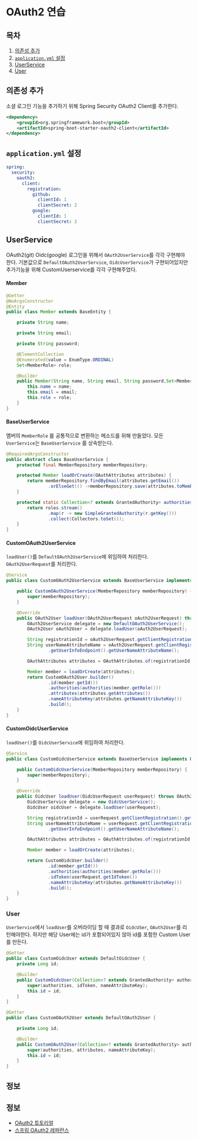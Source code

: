 # OAuth2 연습

## 목차

1. [의존성 추가](#의존성-추가)
2. [`application.yml` 설정](#application.yml-설정)
3. [UserService](#UserService)
4. [User](#user)

## 의존성 추가

소셜 로그인 기능을 추가하기 위해 Spring Security OAuth2 Client를 추가한다.

```xml
<dependency>
	<groupId>org.springframework.boot</groupId>
	<artifactId>spring-boot-starter-oauth2-client</artifactId>
</dependency>
```

## `application.yml` 설정

```yaml
spring:
  security:
    oauth2:
      client:
        registration:
          github:
            clientId: 1
            clientSecret: 2
          google:
            clientId: 1
            clientSecret: 2
```

## UserService

OAuth2(git) Oidc(google) 로그인을 위해서 `OAuth2UserService`를 각각 구현해야 한다. 기본값으로 `DefaultOAuth2UserService`, `OidcUserService`가 구현되어있지만 추가기능을 위해 CustomUserservice를 각각 구현해주었다.

#### Member

```java
@Getter
@NoArgsConstructor
@Entity
public class Member extends BaseEntity {

    private String name;

    private String email;

    private String password;

    @ElementCollection
    @Enumerated(value = EnumType.ORDINAL)
    Set<MemberRole> role;

    @Builder
    public Member(String name, String email, String password,Set<MemberRole> role) {
        this.name = name;
        this.email = email;
        this.role = role;
    }
}
```

#### BaseUserService

멤버의 `MemberRole` 를 공통적으로 변환하는 메소드를 위해 만들었다. 모든 `UserService`는 `BaseUserService` 를 상속받는다.

```java
@RequiredArgsConstructor
public abstract class BaseUserService {
    protected final MemberRepository memberRepository;

    protected Member loadOrCreate(OAuthAttributes attributes) {
        return memberRepository.findByEmail(attributes.getEmail())
                .orElseGet(() ->memberRepository.save(attributes.toMember()));
    }

    protected static Collection<? extends GrantedAuthority> authorities(Set<MemberRole> roles) {
        return roles.stream()
                .map(r -> new SimpleGrantedAuthority(r.getKey()))
                .collect(Collectors.toSet());
    }
}
```

#### CustomOAuth2UserService

`loadUser()`를 `DefaultOAuth2UserService`에 위임하여 처리한다. `OAuth2UserRequest`를 처리한다.

```java
@Service
public class CustomOAuth2UserService extends BaseUserService implements OAuth2UserService<OAuth2UserRequest, OAuth2User> {

    public CustomOAuth2UserService(MemberRepository memberRepository) {
        super(memberRepository);
    }

    @Override
    public OAuth2User loadUser(OAuth2UserRequest oAuth2UserRequest) throws OAuth2AuthenticationException {
        OAuth2UserService delegate = new DefaultOAuth2UserService();
        OAuth2User oAuth2User = delegate.loadUser(oAuth2UserRequest);

        String registrationId = oAuth2UserRequest.getClientRegistration().getRegistrationId();
        String userNameAttributeName = oAuth2UserRequest.getClientRegistration().getProviderDetails()
                .getUserInfoEndpoint().getUserNameAttributeName();

        OAuthAttributes attributes = OAuthAttributes.of(registrationId, userNameAttributeName, oAuth2User.getAttributes());

        Member member = loadOrCreate(attributes);
        return CustomOAuth2User.builder()
                .id(member.getId())
                .authorities(authorities(member.getRole()))
                .attributes(attributes.getAttributes())
                .nameAttributeKey(attributes.getNameAttributeKey())
                .build();
    }
}
```

#### CustomOidcUserService

`loadUser()`를 `OidcUserService`에 위임하여 처리한다.

```java
@Service
public class CustomOidcUserService extends BaseUserService implements OAuth2UserService<OidcUserRequest, OidcUser> {

    public CustomOidcUserService(MemberRepository memberRepository) {
        super(memberRepository);
    }

    @Override
    public OidcUser loadUser(OidcUserRequest userRequest) throws OAuth2AuthenticationException {
        OidcUserService delegate = new OidcUserService();
        OidcUser oidcUser = delegate.loadUser(userRequest);

        String registrationId = userRequest.getClientRegistration().getRegistrationId();
        String userNameAttributeName = userRequest.getClientRegistration().getProviderDetails()
                .getUserInfoEndpoint().getUserNameAttributeName();

        OAuthAttributes attributes = OAuthAttributes.of(registrationId, userNameAttributeName, oidcUser.getAttributes());

        Member member = loadOrCreate(attributes);

        return CustomOidcUser.builder()
                .id(member.getId())
                .authorities(authorities(member.getRole()))
                .idToken(userRequest.getIdToken())
                .nameAttributeKey(attributes.getNameAttributeKey())
                .build();
    }
}
```

### User

`UserService`에서 `loadUser`를 오버라이딩 할 때 결과로 `OidcUSer`, `OAuth2User`를 리턴해야한다. 하지만 해당 User에는 id가 포함되어있지 않아 id를 포함한 Custom User를 만든다.

```java
@Getter
public class CustomOidcUser extends DefaultOidcUser {
    private Long id;

    @Builder
    public CustomOidcUser(Collection<? extends GrantedAuthority> authorities, OidcIdToken idToken, String nameAttributeKey, Long id) {
        super(authorities, idToken, nameAttributeKey);
        this.id = id;
    }
}
```

```java
@Getter
public class CustomOAuth2User extends DefaultOAuth2User {

    private Long id;

    @Builder
    public CustomOAuth2User(Collection<? extends GrantedAuthority> authorities, Map<String, Object> attributes, String nameAttributeKey, Long id) {
        super(authorities, attributes, nameAttributeKey);
        this.id = id;
    }
}
```

## 정보

## 정보

- [OAuth2 튜토리얼](https://spring.io/guides/tutorials/spring-boot-oauth2/)
- [스프링 OAuth2 레퍼런스](https://docs.spring.io/spring-security/site/docs/5.4.2/reference/html5/#oauth2)

